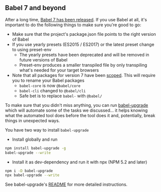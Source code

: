 ## Babel 7 and beyond

After a long time, [Babel 7 has been released](https://babeljs.io/blog/2018/08/27/7.0.0). If you use Babel at all, it's important to do the following things to make sure you're good to go:

* Make sure that the project's package.json file points to the right version of Babel
* If you use yearly presets (ES2015 / ES2017) or the latest preset change to using preset-env
  * The yearly presets have been deprecated and will be removed in future versions of Babel
  * Preset-env produces a smaller transpiled file by only transpiling what's needed for your target browsers
* Note that all packages for version 7 have been [scoped](https://docs.npmjs.com/misc/scope). This will require you to rename your Babel packages
  * `babel-core` is now `@babel/core`
  * `babel-cli` changed to `@babel/cli`
  * Safe bet is to replace `babel-` with `@babel/`

To make sure that you didn't miss anything, you can run [babel-upgrade](https://github.com/babel/babel-upgrade) which will automate some of the tasks we discussed... it helps knowing what the automated tool does before the tool does it and, potentially, break things in unexpected ways.

You have two way to install `babel-upgrade`

* Install globally and run

```bash
npm install babel-upgrade -g
babel-upgrade --write
```

* Install it as dev-dependency and run it with npx (NPM 5.2 and later)

```bash
npm i -D babel-upgrade
npx babel-upgrade --write
```

See babel-upgrade's [README](https://github.com/babel/babel-upgrade/blob/master/readme.md) for more detailed instructions.

